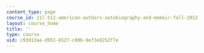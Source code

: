```yaml
---
content_type: page
course_id: 21l-512-american-authors-autobiography-and-memoir-fall-2013
layout: course_home
title: ''
type: course
uid: c93d13ae-d951-6527-c80b-0ef3e8252f7e
---
```

